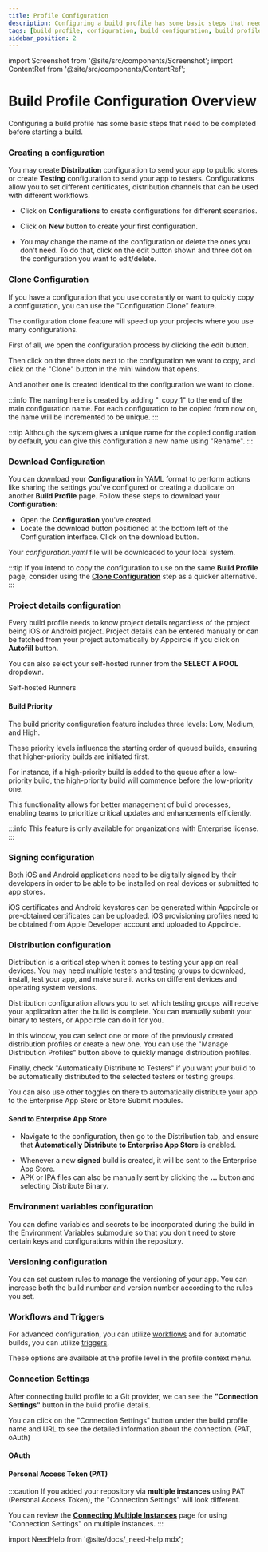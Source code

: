 ```yaml
---
title: Profile Configuration
description: Configuring a build profile has some basic steps that need to be completed before starting a build.
tags: [build profile, configuration, build configuration, build profile configuration]
sidebar_position: 2
---
```


import Screenshot from '@site/src/components/Screenshot';
import ContentRef from '@site/src/components/ContentRef';

# Build Profile Configuration Overview

Configuring a build profile has some basic steps that need to be completed before starting a build.

### Creating a configuration

You may create **Distribution** configuration to send your app to public stores or create **Testing** configuration to send your app to testers. Configurations allow you to set different certificates, distribution channels that can be used with different workflows.

- Click on **Configurations** to create configurations for different scenarios.

<Screenshot url='https://cdn.appcircle.io/docs/assets/build-configuration-configuration-showcase.png' />

- Click on **New** button to create your first configuration.

<Screenshot url='https://cdn.appcircle.io/docs/assets/build-configuration-another-configuration.png' />

- You may change the name of the configuration or delete the ones you don't need. To do that, click on the edit button shown and three dot on the configuration you want to edit/delete.

<Screenshot url='https://cdn.appcircle.io/docs/assets/clone-1.png' />

### Clone Configuration

If you have a configuration that you use constantly or want to quickly copy a configuration, you can use the "Configuration Clone" feature.

The configuration clone feature will speed up your projects where you use many configurations.

First of all, we open the configuration process by clicking the edit button.

<Screenshot url='https://cdn.appcircle.io/docs/assets/clone-1.png' />

Then click on the three dots next to the configuration we want to copy, and click on the "Clone" button in the mini window that opens.

<Screenshot url='https://cdn.appcircle.io/docs/assets/clone-2.png' />

And another one is created identical to the configuration we want to clone.

<Screenshot url='https://cdn.appcircle.io/docs/assets/clone-3.png' />

:::info
The naming here is created by adding "\_copy_1" to the end of the main configuration name. For each configuration to be copied from now on, the name will be incremented to be unique.
:::

:::tip
Although the system gives a unique name for the copied configuration by default, you can give this configuration a new name using "Rename".
:::

### Download Configuration

You can download your **Configuration** in YAML format to perform actions like sharing the settings you've configured or creating a duplicate on another **Build Profile** page. Follow these steps to download your **Configuration**:

- Open the **Configuration** you've created.
- Locate the download button positioned at the bottom left of the Configuration interface. Click on the download button.

<Screenshot url='https://cdn.appcircle.io/docs/assets/BE-4818-download.png' alt="Download Configuration" />

Your _configuration.yaml_ file will be downloaded to your local system.

:::tip
If you intend to copy the configuration to use on the same **Build Profile** page, consider using the [**Clone Configuration**](#clone-configuration) step as a quicker alternative.
:::

### Project details configuration

Every build profile needs to know project details regardless of the project being iOS or Android project. Project details can be entered manually or can be fetched from your project automatically by Appcircle if you click on **Autofill** button.

You can also select your self-hosted runner from the **SELECT A POOL** dropdown.

<ContentRef url="/self-hosted-appcircle/self-hosted-runner">
  Self-hosted Runners
</ContentRef>

<Screenshot url='https://cdn.appcircle.io/docs/assets/BE-4818-pool.png' alt="Pool Selection" />

#### Build Priority

The build priority configuration feature includes three levels: Low, Medium, and High. 

These priority levels influence the starting order of queued builds, ensuring that higher-priority builds are initiated first. 

For instance, if a high-priority build is added to the queue after a low-priority build, the high-priority build will commence before the low-priority one. 

This functionality allows for better management of build processes, enabling teams to prioritize critical updates and enhancements efficiently.

<Screenshot url='https://cdn.appcircle.io/docs/assets/BE-4818-priority.png' alt="Build Priority" />

:::info
This feature is only available for organizations with Enterprise license.
:::

### Signing configuration

Both iOS and Android applications need to be digitally signed by their developers in order to be able to be installed on real devices or submitted to app stores.

iOS certificates and Android keystores can be generated within Appcircle or pre-obtained certificates can be uploaded. iOS provisioning profiles need to be obtained from Apple Developer account and uploaded to Appcircle.

<Screenshot url='https://cdn.appcircle.io/docs/assets/build-profile-ios-signing-configuration.png' />

### Distribution configuration

Distribution is a critical step when it comes to testing your app on real devices. You may need multiple testers and testing groups to download, install, test your app, and make sure it works on different devices and operating system versions.

Distribution configuration allows you to set which testing groups will receive your application after the build is complete. You can manually submit your binary to testers, or Appcircle can do it for you.

In this window, you can select one or more of the previously created distribution profiles or create a new one. You can use the "Manage Distribution Profiles" button above to quickly manage distribution profiles.

Finally, check "Automatically Distribute to Testers" if you want your build to be automatically distributed to the selected testers or testing groups.

<Screenshot url='https://cdn.appcircle.io/docs/assets/multiple-dist-build-1.png' />

You can also use other toggles on there to automatically distribute your app to the Enterprise App Store or Store Submit modules.

#### Send to Enterprise App Store

- Navigate to the configuration, then go to the Distribution tab, and ensure that **Automatically Distribute to Enterprise App Store** is enabled.

<Screenshot url='https://cdn.appcircle.io/docs/assets/BE-4225-build.png' />

- Whenever a new **signed** build is created, it will be sent to the Enterprise App Store.
- APK or IPA files can also be manually sent by clicking the **...** button and selecting Distribute Binary.

<Screenshot url='https://cdn.appcircle.io/docs/assets/BE-4225-binary.png' />

### Environment variables configuration

You can define variables and secrets to be incorporated during the build in the Environment Variables submodule so that you don't need to store certain keys and configurations within the repository.

<Screenshot url='https://cdn.appcircle.io/docs/assets/build-configuration-env-variables.png' />

### Versioning configuration

You can set custom rules to manage the versioning of your app. You can increase both the build number and version number according to the rules you set.

<Screenshot url='https://cdn.appcircle.io/docs/assets/build-configuration-versioning.png' />

### Workflows and Triggers

For advanced configuration, you can utilize [workflows](/workflows) and for automatic builds, you can utilize [triggers](build-manually-or-with-triggers#automatic-build).

These options are available at the profile level in the profile context menu.

<Screenshot url='https://cdn.appcircle.io/docs/assets/build-configuration-workflow-trigger-showcase.png' />

### Connection Settings

After connecting build profile to a Git provider, we can see the **"Connection Settings"** button in the build profile details.

<Screenshot url='https://cdn.appcircle.io/docs/assets/connection-settings-main-1.png' />

You can click on the "Connection Settings" button under the build profile name and URL to see the detailed information about the connection. (PAT, oAuth)

#### OAuth

<Screenshot url='https://cdn.appcircle.io/docs/assets/connection-settings-main-2.png' />

#### Personal Access Token (PAT)

<Screenshot url='https://cdn.appcircle.io/docs/assets/connection-settings-main-3.png' />

:::caution
If you added your repository via **multiple instances** using PAT (Personal Access Token), the "Connection Settings" will look different.

You can review the [**Connecting Multiple Instances**](/build/manage-the-connections/adding-a-build-profile/connecting-multiple-instance#connection-settings-for-multiple-instances) page for using "Connection Settings" on multiple instances.
:::

import NeedHelp from '@site/docs/\_need-help.mdx';

<NeedHelp />
